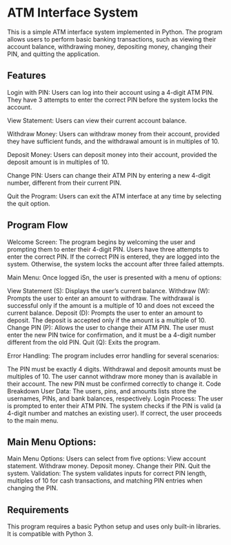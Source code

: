 # ATM Interface System

This is a simple ATM interface system implemented in Python. The program allows users to perform basic banking transactions, such as viewing their account balance, withdrawing money, depositing money, changing their PIN, and quitting the application.

## Features

Login with PIN: Users can log into their account using a 4-digit ATM PIN. They have 3 attempts to enter the correct PIN before the system locks the account.

View Statement: Users can view their current account balance.

Withdraw Money: Users can withdraw money from their account, provided they have sufficient funds, and the withdrawal amount is in multiples of 10.

Deposit Money: Users can deposit money into their account, provided the deposit amount is in multiples of 10.

Change PIN: Users can change their ATM PIN by entering a new 4-digit number, different from their current PIN.

Quit the Program: Users can exit the ATM interface at any time by selecting the quit option.

## Program Flow
Welcome Screen: The program begins by welcoming the user and prompting them to enter their 4-digit PIN. Users have three attempts to enter the correct PIN. If the correct PIN is entered, they are logged into the system. Otherwise, the system locks the account after three failed attempts.

Main Menu: Once logged iSn, the user is presented with a menu of options:

View Statement (S): Displays the user’s current balance.
Withdraw (W): Prompts the user to enter an amount to withdraw. The withdrawal is successful only if the amount is a multiple of 10 and does not exceed the current balance.
Deposit (D): Prompts the user to enter an amount to deposit. The deposit is accepted only if the amount is a multiple of 10.
Change PIN (P): Allows the user to change their ATM PIN. The user must enter the new PIN twice for confirmation, and it must be a 4-digit number different from the old PIN.
Quit (Q): Exits the program.

Error Handling: The program includes error handling for several scenarios:

The PIN must be exactly 4 digits.
Withdrawal and deposit amounts must be multiples of 10.
The user cannot withdraw more money than is available in their account.
The new PIN must be confirmed correctly to change it.
Code Breakdown
User Data: The users, pins, and amounts lists store the usernames, PINs, and bank balances, respectively.
Login Process: The user is prompted to enter their ATM PIN. The system checks if the PIN is valid (a 4-digit number and matches an existing user). If correct, the user proceeds to the main menu.

## Main Menu Options:
Main Menu Options: Users can select from five options:
View account statement.
Withdraw money.
Deposit money.
Change their PIN.
Quit the system.
Validation: The system validates inputs for correct PIN length, multiples of 10 for cash transactions, and matching PIN entries when changing the PIN.


## Requirements
This program requires a basic Python setup and uses only built-in libraries. It is compatible with Python 3.